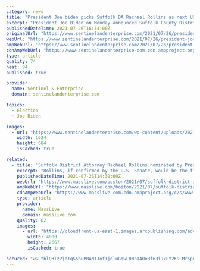 ```yaml
---
category: news
title: "President Joe biden picks Suffolk DA Rachael Rollins as next US attorney"
excerpt: "President Joe Biden on Monday announced Suffolk County District Attorney Rachael Rollins as his nominee to be the next top federal prosecutor in Massachusetts, a historic move that"
publishedDateTime: 2021-07-26T16:34:00Z
originalUrl: "https://www.sentinelandenterprise.com/2021/07/26/president-joe-biden-picks-suffolk-da-rachael-rollins-as-next-us-attorney/"
webUrl: "https://www.sentinelandenterprise.com/2021/07/26/president-joe-biden-picks-suffolk-da-rachael-rollins-as-next-us-attorney/"
ampWebUrl: "https://www.sentinelandenterprise.com/2021/07/26/president-joe-biden-picks-suffolk-da-rachael-rollins-as-next-us-attorney/amp/"
cdnAmpWebUrl: "https://www-sentinelandenterprise-com.cdn.ampproject.org/c/s/www.sentinelandenterprise.com/2021/07/26/president-joe-biden-picks-suffolk-da-rachael-rollins-as-next-us-attorney/amp/"
type: article
quality: 74
heat: 94
published: true

provider:
  name: Sentinel & Enterprise
  domain: sentinelandenterprise.com

topics:
  - Election
  - Joe Biden

images:
  - url: "https://www.sentinelandenterprise.com/wp-content/uploads/2021/07/112219Youfn06.jpg?w=1024&#038;h=684"
    width: 1024
    height: 684
    isCached: true

related:
  - title: "Suffolk District Attorney Rachael Rollins nominated by President Joe Biden to become US Attorney"
    excerpt: "Rollins, if confirmed by the U.S. Senate, would be the first Black woman to serve as U.S. attorney in Massachusetts. Rollins’ nomination was eight announced by the White House on Monday, that would serve in District of Columbia,"
    publishedDateTime: 2021-07-26T14:30:00Z
    webUrl: "https://www.masslive.com/boston/2021/07/suffolk-district-attorney-rachael-rollins-nominated-by-president-joe-biden-to-become-us-attorney.html"
    ampWebUrl: "https://www.masslive.com/boston/2021/07/suffolk-district-attorney-rachael-rollins-nominated-by-president-joe-biden-to-become-us-attorney.html?outputType=amp"
    cdnAmpWebUrl: "https://www-masslive-com.cdn.ampproject.org/c/s/www.masslive.com/boston/2021/07/suffolk-district-attorney-rachael-rollins-nominated-by-president-joe-biden-to-become-us-attorney.html?outputType=amp"
    type: article
    provider:
      name: MassLive
      domain: masslive.com
    quality: 62
    images:
      - url: "https://cloudfront-us-east-1.images.arcpublishing.com/advancelocal/U36SWXYXBRAPLER4GZJNPH4OCE.jpg"
        width: 4000
        height: 2667
        isCached: true

secured: "wGLtblQ3lz2jaIqS5buPBAN1JofIjoluGqwCD0n1AOoBf63iJxEY2K9LMrspFXwqh/yNwQTk0bwMr7HBw76vPIQ4qz/OYhFysQe4GLKVZfHh4UtQ0D0tjkU4kS388EpEDB5H2GUlq7RAlPow/n/sG/ie/faqrn82MYha1QwrN/frgSizvpb9d6SZzw2bU4IgpYSo1YYITHDk3QXiyQ0oMJG5bHv2m1V8O6EG4Li5cGYNxtdLHAmF+Yr09OqC3or/g9XwxnyZRlt9W4459NScSxtG6QoGAa9IIR7cH81FYDSzGVBUdlZIQJuVJwdeyrcWWbgKNvWYmQBJDABaMw8hm0J1mr7BOlEFSFnGWXUPRMg=;O8IDQhhlFBIJmW1FSTt7Aw=="
---
```


